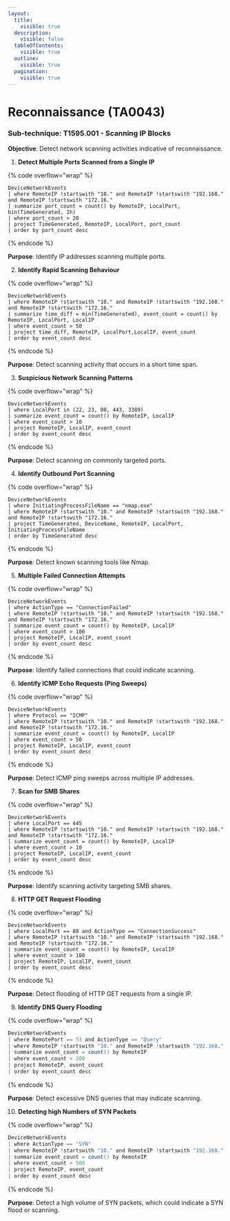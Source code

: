 ```yaml
---
layout:
  title:
    visible: true
  description:
    visible: false
  tableOfContents:
    visible: true
  outline:
    visible: true
  pagination:
    visible: true
---
```


# Reconnaissance (TA0043)

### **Sub-technique: T1595.001 - Scanning IP Blocks**

**Objective**: Detect network scanning activities indicative of reconnaissance.&#x20;

1. **Detect Multiple Ports Scanned from a Single IP**

{% code overflow="wrap" %}
```kusto
DeviceNetworkEvents
| where RemoteIP !startswith "10." and RemoteIP !startswith "192.168." and RemoteIP !startswith "172.16."
| summarize port_count = count() by RemoteIP, LocalPort, bin(TimeGenerated, 1h)
| where port_count > 20
| project TimeGenerated, RemoteIP, LocalPort, port_count
| order by port_count desc
```
{% endcode %}

**Purpose**: Identify IP addresses scanning multiple ports.

2. **Identify Rapid Scanning Behaviour**

{% code overflow="wrap" %}
```kusto
DeviceNetworkEvents
| where RemoteIP !startswith "10." and RemoteIP !startswith "192.168." and RemoteIP !startswith "172.16."
| summarize time_diff = min(TimeGenerated), event_count = count() by RemoteIP, LocalPort, LocalIP
| where event_count > 50
| project time_diff, RemoteIP, LocalPort,LocalIP, event_count
| order by event_count desc
```
{% endcode %}

**Purpose**: Detect scanning activity that occurs in a short time span.

3. **Suspicious Network Scanning Patterns**

{% code overflow="wrap" %}
```kusto
DeviceNetworkEvents
| where LocalPort in (22, 23, 80, 443, 3389)
| summarize event_count = count() by RemoteIP, LocalIP
| where event_count > 10
| project RemoteIP, LocalIP, event_count
| order by event_count desc
```
{% endcode %}

**Purpose**: Detect scanning on commonly targeted ports.

4. **Identify Outbound Port Scanning**

{% code overflow="wrap" %}
```kusto
DeviceNetworkEvents
| where InitiatingProcessFileName == "nmap.exe"
| where RemoteIP !startswith "10." and RemoteIP !startswith "192.168." and RemoteIP !startswith "172.16."
| project TimeGenerated, DeviceName, RemoteIP, LocalPort, InitiatingProcessFileName
| order by TimeGenerated desc
```
{% endcode %}

**Purpose**: Detect known scanning tools like Nmap.

5. **Multiple Failed Connection Attempts**

{% code overflow="wrap" %}
```kusto
DeviceNetworkEvents
| where ActionType == "ConnectionFailed"
| where RemoteIP !startswith "10." and RemoteIP !startswith "192.168." and RemoteIP !startswith "172.16."
| summarize event_count = count() by RemoteIP, LocalIP
| where event_count > 100
| project RemoteIP, LocalIP, event_count
| order by event_count desc
```
{% endcode %}

**Purpose**: Identify failed connections that could indicate scanning.

6. **Identify ICMP Echo Requests (Ping Sweeps)**

{% code overflow="wrap" %}
```kusto
DeviceNetworkEvents
| where Protocol == "ICMP"
| where RemoteIP !startswith "10." and RemoteIP !startswith "192.168." and RemoteIP !startswith "172.16."
| summarize event_count = count() by RemoteIP, LocalIP
| where event_count > 50
| project RemoteIP, LocalIP, event_count
| order by event_count desc
```
{% endcode %}

**Purpose**: Detect ICMP ping sweeps across multiple IP addresses.

7. **Scan for SMB Shares**

{% code overflow="wrap" %}
```kusto
DeviceNetworkEvents
| where LocalPort == 445
| where RemoteIP !startswith "10." and RemoteIP !startswith "192.168." and RemoteIP !startswith "172.16."
| summarize event_count = count() by RemoteIP, LocalIP
| where event_count > 10
| project RemoteIP, LocalIP, event_count
| order by event_count desc
```
{% endcode %}

**Purpose**: Identify scanning activity targeting SMB shares.

8. **HTTP GET Request Flooding**

{% code overflow="wrap" %}
```kusto
DeviceNetworkEvents
| where LocalPort == 80 and ActionType == "ConnectionSuccess"
| where RemoteIP !startswith "10." and RemoteIP !startswith "192.168." and RemoteIP !startswith "172.16."
| summarize event_count = count() by RemoteIP, LocalIP
| where event_count > 100
| project RemoteIP, LocalIP, event_count
| order by event_count desc
```
{% endcode %}

**Purpose**: Detect flooding of HTTP GET requests from a single IP.

9. **Identify DNS Query Flooding**

{% code overflow="wrap" %}
```cs
DeviceNetworkEvents
| where RemotePort == 53 and ActionType == "Query"
| where RemoteIP !startswith "10." and RemoteIP !startswith "192.168." and RemoteIP !startswith "172.16."
| summarize event_count = count() by RemoteIP
| where event_count > 200
| project RemoteIP, event_count
| order by event_count desc
```
{% endcode %}

**Purpose**: Detect excessive DNS queries that may indicate scanning.

10. **Detecting high Numbers of SYN Packets**

{% code overflow="wrap" %}
```cs
DeviceNetworkEvents
| where ActionType == "SYN"
| where RemoteIP !startswith "10." and RemoteIP !startswith "192.168." and RemoteIP !startswith "172.16."
| summarize event_count = count() by RemoteIP
| where event_count > 500
| project RemoteIP, event_count
| order by event_count desc
```
{% endcode %}

**Purpose**: Detect a high volume of SYN packets, which could indicate a SYN flood or scanning.
